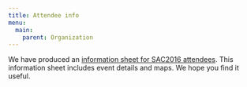 ```yaml
---
title: Attendee info
menu:
  main:
    parent: Organization
---
```


We have produced an
[information sheet for SAC2016 attendees](info_attendees.pdf).
This information sheet includes event details and maps.
We hope you find it useful.
